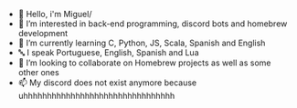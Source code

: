 - 👋 Hello, i'm Miguel/
- 👀 I’m interested in back-end programming, discord bots and homebrew development
- 🌱 I’m currently learning C, Python, JS, Scala, Spanish and English
- 🔤 I speak Portuguese, English, Spanish and Lua 
- 💞️ I’m looking to collaborate on Homebrew projects as well as some other ones
- 📫 My discord does not exist anymore because uhhhhhhhhhhhhhhhhhhhhhhhhhhhhhhhh

<!---
PorchyyMinch/PorchyyMinch is a ✨ special ✨ repository because its `README.md` (this file) appears on your GitHub profile.
You can click the Preview link to take a look at your changes.
--->
